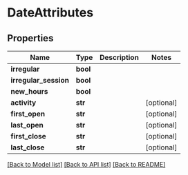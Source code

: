 # DateAttributes


## Properties
Name | Type | Description | Notes
------------ | ------------- | ------------- | -------------
**irregular** | **bool** |  | 
**irregular_session** | **bool** |  | 
**new_hours** | **bool** |  | 
**activity** | **str** |  | [optional] 
**first_open** | **str** |  | [optional] 
**last_open** | **str** |  | [optional] 
**first_close** | **str** |  | [optional] 
**last_close** | **str** |  | [optional] 

[[Back to Model list]](../README.md#documentation-for-models) [[Back to API list]](../README.md#documentation-for-api-endpoints) [[Back to README]](../README.md)


